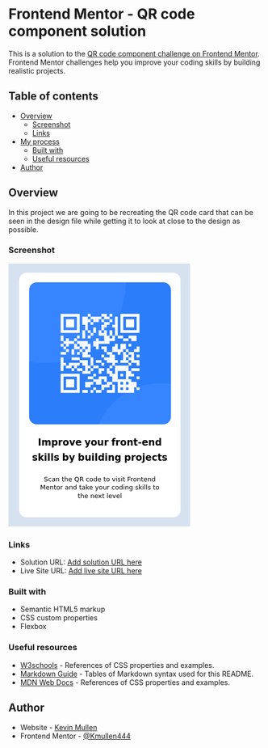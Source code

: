 # Frontend Mentor - QR code component solution

This is a solution to the [QR code component challenge on Frontend Mentor](https://www.frontendmentor.io/challenges/qr-code-component-iux_sIO_H). 
Frontend Mentor challenges help you improve your coding skills by building realistic projects. 

## Table of contents

- [Overview](#overview)
  - [Screenshot](#screenshot)
  - [Links](#links)
- [My process](#my-process)
  - [Built with](#built-with)
  - [Useful resources](#useful-resources)
- [Author](#author)

## Overview
In this project we are going to be recreating the QR code card that can be
seen in the design file while getting it to look at close to the design as 
possible.

### Screenshot

![screen shot of a QR card](./screenshot.png)


### Links

- Solution URL: [Add solution URL here](https://your-solution-url.com)
- Live Site URL: [Add live site URL here](https://your-live-site-url.com)


### Built with

- Semantic HTML5 markup
- CSS custom properties
- Flexbox


### Useful resources

- [W3schools](https://www.w3schools.com/cssref/default.asp) - References of CSS properties and examples.
- [Markdown Guide](http://www.markdownguide.org/cheat-sheet) - Tables of Markdown syntax used for this README.
- [MDN Web Docs](https://developer.mozilla.org/en-US/docs/Web/css) - References of CSS properties and examples.


## Author

- Website - [Kevin Mullen](https://www.kevinmullen.net)
- Frontend Mentor - [@Kmullen444](https://www.frontendmentor.io/profile/Kmullen444)



